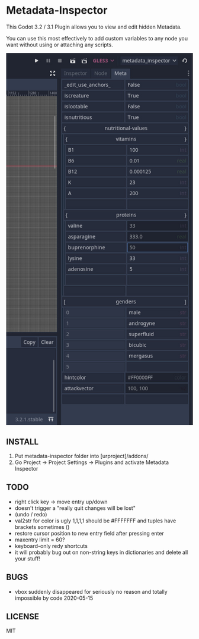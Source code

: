 Metadata-Inspector
==================

This Godot 3.2 / 3.1 Plugin allows you to view and edit hidden Metadata.

You can use this most effectively to add custom variables to any node you want without using or attaching any scripts.


[![demo1](/demo1.jpg)](#)

INSTALL
-------

1. Put metadata-inspector folder into [urproject]/addons/
2. Go Project -> Project Settings -> Plugins and activate Metadata Inspector

TODO
----
- right click key -> move entry up/down
- doesn't trigger a "really quit changes will be lost" 
- (undo / redo)
- val2str for color is ugly 1,1,1,1 should be #FFFFFFF and tuples have brackets sometimes ()
- restore cursor position to new entry field after pressing enter
- maxentry limit = 60?
- keyboard-only redy shortcuts
- it will probably bug out on non-string keys in dictionaries and delete all your stuff!

BUGS
----
- vbox suddenly disappeared for seriously no reason and totally impossible by code 2020-05-15

LICENSE
-------
MIT
